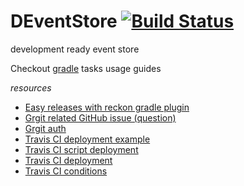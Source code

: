 # DEventStore [![Build Status](https://travis-ci.org/daggerok/deventstore.svg?branch=master)](https://travis-ci.org/daggerok/deventstore)
development ready event store

<!--

# java-persistence
Aka akka-persistence (:

```java
class PersistentCounter<C extends Command, E extends Event> {
    public void handle(C cmd) {
        Mono<E> evt = handle(cmd);
        persist(evt, this::onEvent);
    }

    public E handle(C cmd) {
        failAlwaysAsNotSupportedCommand();
        return Mono.error("unknown command");
    }

    public Mono<E> handle(MyFirstCommand cmd) {
        validateTo(cmd);
        return new MyFirstEvent(cmd.getId(), cmd.getValue());
    }

    public CompletableFuture<Void> onEvent(MyFirstEvent evt) {
        
    }
}
```

-->

<!-- main contend -->

Checkout [gradle] tasks usage guides

_resources_

* [Easy releases with reckon gradle plugin]
* [Grgit related GitHub issue (question)]
* [Grgit auth]
* [Travis CI deployment example]
* [Travis CI script deployment]
* [Travis CI deployment]
* [Travis CI conditions]

<!-- refs -->

[gradle]: gradle
[Easy releases with reckon gradle plugin]: https://github.com/ajoberstar/reckon/blob/master/docs/index.md
[Grgit related GitHub issue (question)]: https://github.com/ajoberstar/reckon/issues/123
[Grgit auth]: http://ajoberstar.org/grgit/grgit-authentication.html
[Travis CI deployment example]: https://github.com/daggerok/streaming-file-server/blob/master/.travis.yml#L240
[Travis CI script deployment]: https://docs.travis-ci.com/user/deployment/script/
[Travis CI deployment]: https://docs.travis-ci.com/user/deployment
[Travis CI conditions]: https://docs.travis-ci.com/user/conditions-v1
